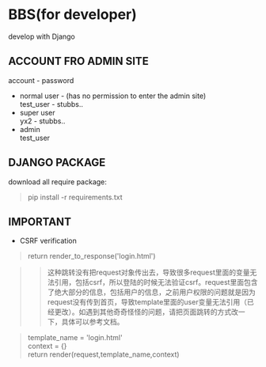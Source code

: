 # BBS(for developer)
develop with Django

## ACCOUNT FRO ADMIN SITE
account - password
- normal user - (has no permission to enter the admin site)   
test_user - stubbs..
- super user    
yx2 - stubbs..  
- admin     
test_user

## DJANGO PACKAGE
download all require package:
>  pip install -r requirements.txt

## IMPORTANT
- CSRF verification     

> return render_to_response('login.html')    

>>这种跳转没有把request对象传出去，导致很多request里面的变量无法引用，包括csrf，所以登陆的时候无法验证csrf。request里面包含了绝大部分的信息，包括用户的信息，之前用户权限的问题就是因为request没有传到首页，导致template里面的user变量无法引用（已经更改）。如遇到其他奇奇怪怪的问题，请把页面跳转的方式改一下，具体可以参考文档。    

>template_name = 'login.html'    
context = {}    
return render(request,template_name,context)    